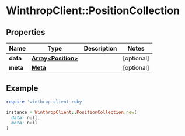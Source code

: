 # WinthropClient::PositionCollection

## Properties

| Name | Type | Description | Notes |
| ---- | ---- | ----------- | ----- |
| **data** | [**Array&lt;Position&gt;**](Position.md) |  | [optional] |
| **meta** | [**Meta**](Meta.md) |  | [optional] |

## Example

```ruby
require 'winthrop-client-ruby'

instance = WinthropClient::PositionCollection.new(
  data: null,
  meta: null
)
```

